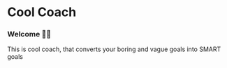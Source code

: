 # Cool Coach
### Welcome 🥷🏻
This is cool coach, that converts your boring and vague goals into SMART goals
